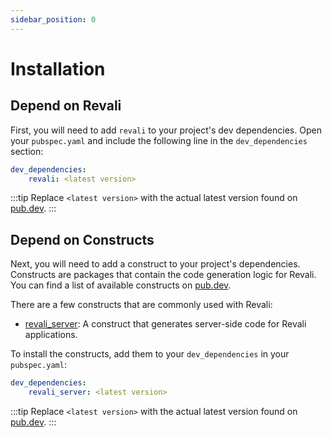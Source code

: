 ```yaml
---
sidebar_position: 0
---
```


# Installation

## Depend on Revali

First, you will need to add `revali` to your project's dev dependencies. Open your `pubspec.yaml` and include the following line in the `dev_dependencies` section:

```yaml title="pubspec.yaml"
dev_dependencies:
    revali: <latest version>
```

:::tip
Replace `<latest version>` with the actual latest version found on [pub.dev][revali-pub].
:::

## Depend on Constructs

Next, you will need to add a construct to your project's dependencies. Constructs are packages that contain the code generation logic for Revali. You can find a list of available constructs on [pub.dev][pub-constructs].

There are a few constructs that are commonly used with Revali:

- [revali_server][revali-server-pub]: A construct that generates server-side code for Revali applications.

To install the constructs, add them to your `dev_dependencies` in your `pubspec.yaml`:

```yaml title="pubspec.yaml"
dev_dependencies:
    revali_server: <latest version>
```

:::tip
Replace `<latest version>` with the actual latest version found on [pub.dev][revali-server-pub].
:::

[revali-pub]: https://pub.dev/packages/revali
[revali-server-pub]: https://pub.dev/packages/revali_server
[pub-constructs]: https://pub.dev/packages?q=dependency%3Arevali_construct
